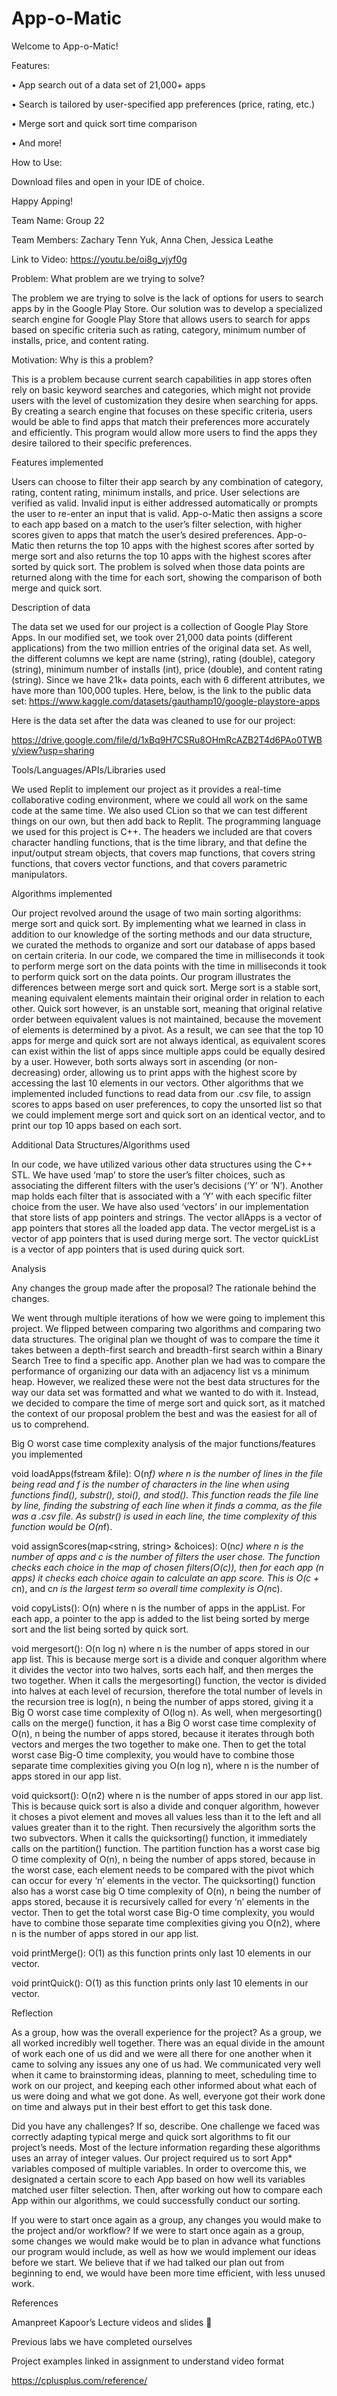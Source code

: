 # App-o-Matic
Welcome to App-o-Matic!

Features:

• App search out of a data set of 21,000+ apps

• Search is tailored by user-specified app preferences (price, rating, etc.)

• Merge sort and quick sort time comparison

• And more!

How to Use:

Download files and open in your IDE of choice.

Happy Apping!



Team Name: Group 22

Team Members: Zachary Tenn Yuk, Anna Chen, Jessica Leathe


Link to Video: https://youtu.be/oi8g_vjyf0g 



Problem: What problem are we trying to solve?

The problem we are trying to solve is the lack of options for users to search apps by in the Google Play Store. Our solution was to develop a specialized search engine for Google Play Store that allows users to search for apps based on specific criteria such as rating, category, minimum number of installs, price, and content rating.

Motivation: Why is this a problem?

This is a problem because current search capabilities in app stores often rely on basic keyword searches and categories, which might not provide users with the level of customization they desire when searching for apps. By creating a search engine that focuses on these specific criteria, users would be able to find apps that match their preferences more accurately and efficiently. This program would allow more users to find the apps they desire tailored to their specific preferences.
 
Features implemented

Users can choose to filter their app search by any combination of category, rating, content rating, minimum installs, and price. User selections are verified as valid. Invalid input is either addressed automatically or prompts the user to re-enter an input that is valid. App-o-Matic then assigns a score to each app based on a match to the user’s filter selection, with higher scores given to apps that match the user’s desired preferences. App-o-Matic then returns the top 10 apps with the highest scores after sorted by merge sort and also returns the top 10 apps with the highest scores after sorted by quick sort. The problem is solved when those data points are returned along with the time for each sort, showing the comparison of both merge and quick sort.

Description of data

The data set we used for our project is a collection of Google Play Store Apps. In our modified set, we took over 21,000 data points (different applications) from the two million entries of the original data set. As well, the different columns we kept are name (string), rating (double), category (string), minimum number of installs (int), price (double), and content rating (string). Since we have 21k+ data points, each with 6 different attributes, we have more than 100,000 tuples. Here, below, is the link to the public data set:
https://www.kaggle.com/datasets/gauthamp10/google-playstore-apps

Here is the data set after the data was cleaned to use for our project:

https://drive.google.com/file/d/1xBq9H7CSRu8OHmRcAZB2T4d6PAo0TWBy/view?usp=sharing

Tools/Languages/APIs/Libraries used

We used Replit to implement our project as it provides a real-time collaborative coding environment, where we could all work on the same code at the same time. We also used CLion so that we can test different things on our own, but then add back to Replit. The programming language we used for this project is C++. The headers we included are <cctype> that covers character handling functions, <chrono> that is the time library, <iostream> and <fstream> that define the input/output stream objects, <map> that covers map functions, <string> that covers string functions, <vector> that covers vector functions, and <iomanip> that covers parametric manipulators.

Algorithms implemented

Our project revolved around the usage of two main sorting algorithms: merge sort and quick sort. By implementing what we learned in class in addition to our knowledge of the sorting methods and our data structure, we curated the methods to organize and sort our database of apps based on certain criteria. In our code, we compared the time in milliseconds it took to perform merge sort on the data points with the time in milliseconds it took to perform quick sort on the data points. Our program illustrates the differences between merge sort and quick sort. Merge sort is a stable sort, meaning equivalent elements maintain their original order in relation to each other. Quick sort however, is an unstable sort, meaning that original relative order between equivalent values is not maintained, because the movement of elements is determined by a pivot. As a result, we can see that the top 10 apps for merge and quick sort are not always identical, as equivalent scores can exist within the list of apps since multiple apps could be equally desired by a user. However, both sorts always sort in ascending (or non-decreasing) order, allowing us to print apps with the highest score by accessing the last 10 elements in our vectors. Other algorithms that we implemented included functions to read data from our .csv file, to assign scores to apps based on user preferences, to copy the unsorted list so that we could implement merge sort and quick sort on an identical vector, and to print our top 10 apps based on each sort.

Additional Data Structures/Algorithms used

In our code, we have utilized various other data structures using the C++ STL. We have used ‘map’ to store the user’s filter choices, such as associating the different filters with the user’s decisions (‘Y’ or ‘N’). Another map holds each filter that is associated with a ‘Y’ with each specific filter choice from the user. We have also used ‘vectors’ in our implementation that store lists of app pointers and strings. The vector allApps is a vector of app pointers that stores all the loaded app data. The vector mergeList is a vector of app pointers that is used during merge sort. The vector quickList is a vector of app pointers that is used during quick sort.

Analysis

Any changes the group made after the proposal? The rationale behind the changes.

We went through multiple iterations of how we were going to implement this project. We flipped between comparing two algorithms and comparing two data structures. The original plan we thought of was to compare the time it takes between a depth-first search and breadth-first search within a Binary Search Tree to find a specific app. Another plan we had was to compare the performance of organizing our data with an adjacency list vs a minimum heap. However, we realized these were not the best data structures for the way our data set was formatted and what we wanted to do with it. Instead, we decided to compare the time of merge sort and quick sort, as it matched the context of our proposal problem the best and was the easiest for all of us to comprehend.

Big O worst case time complexity analysis of the major functions/features you implemented

void loadApps(fstream &file): O(n*f) where n is the number of lines in the file being read and f is the number of characters in the line when using functions find(), substr(), stoi(), and stod(). This function reads the file line by line, finding the substring of each line when it finds a comma, as the file was a .csv file. As substr() is used in each line, the time complexity of this function would be O(n*f).

void assignScores(map<string, string> &choices): O(n*c) where n is the number of apps and c is the number of filters the user chose. The function checks each choice in the map of chosen filters(O(c)), then for each app (n apps) it checks each choice again to calculate an app score. This is O(c + c*n), and c*n is the largest term so overall time complexity is O(n*c).

void copyLists(): O(n) where n is the number of apps in the appList. For each app, a pointer to the app is added to the list being sorted by merge sort and the list being sorted by quick sort.

void mergesort(): O(n log n) where n is the number of apps stored in our app list. This is because merge sort is a divide and conquer algorithm where it divides the vector into two halves, sorts each half, and then merges the two together. When it calls the mergesorting() function, the vector is divided into halves at each level of recursion, therefore the total number of levels in the recursion tree is log(n), n being the number of apps stored, giving it a Big O worst case time complexity of O(log n). As well, when mergesorting() calls on the merge() function, it has a Big O worst case time complexity of O(n), n being the number of apps stored, because it iterates through both vectors and merges the two together to make one. Then to get the total worst case Big-O time complexity, you would have to combine those separate time complexities giving you
O(n log n), where n is the number of apps stored in our app list.

void quicksort(): O(n2) where n is the number of apps stored in our app list. This is because quick sort is also a divide and conquer algorithm, however it choses a pivot element and moves all values less than it to the left and all values greater than it to the right. Then recursively the algorithm sorts the two subvectors. When it calls the quicksorting() function, it immediately calls on the partition() function. The partition function has a worst case big O time complexity of O(n), n being the number of apps stored, because in the worst case, each element needs to be compared with the pivot which can occur for every ‘n’ elements in the vector. The quicksorting() function also has a worst case big O time complexity of O(n), n being the number of apps stored, because it is recursively called for every ‘n’ elements in the vector. Then to get the total worst case Big-O time complexity, you would have to combine those separate time complexities giving you O(n2), where n is the number of apps stored in our app list.

void printMerge(): O(1) as this function prints only last 10 elements in our vector.


void printQuick():  O(1) as this function prints only last 10 elements in our vector.


Reflection


As a group, how was the overall experience for the project?
As a group, we all worked incredibly well together. There was an equal divide in the amount of work each one of us did and we were all there for one another when it came to solving any issues any one of us had. We communicated very well when it came to brainstorming ideas, planning to meet, scheduling time to work on our project, and keeping each other informed about what each of us were doing and what we got done. As well, everyone got their work done on time and always put in their best effort to get this task done.


Did you have any challenges? If so, describe.
One challenge we faced was correctly adapting typical merge and quick sort algorithms to fit our project’s needs. Most of the lecture information regarding these algorithms uses an array of integer values. Our project required us to sort App* variables composed of multiple variables. In order to overcome this, we designated a certain score to each App based on how well its variables matched user filter selection. Then, after working out how to compare each App within our algorithms, we could successfully conduct our sorting.


If you were to start once again as a group, any changes you would make to the project and/or workflow?
If we were to start once again as a group, some changes we would make would be to plan in advance what functions our program would include, as well as how we would implement our ideas before we start. We believe that if we had talked our plan out from beginning to end, we would have been more time efficient, with less unused work. 


References

Amanpreet Kapoor’s Lecture videos and slides 🙂

Previous labs we have completed ourselves

Project examples linked in assignment to understand video format

https://cplusplus.com/reference/
